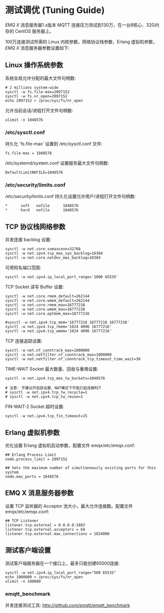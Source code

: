 # 测试调优 (Tuning Guide)

*EMQ X* 消息服务器1.x版本 MQTT 连接压力测试到130万，在一台8核心、32G内存的 CentOS 服务器上。

100万连接测试所需的 Linux 内核参数，网络协议栈参数，Erlang 虚拟机参数， *EMQ X* 消息服务器参数设置如下:

## Linux 操作系统参数

系统全局允许分配的最大文件句柄数:

    # 2 millions system-wide
    sysctl -w fs.file-max=2097152
    sysctl -w fs.nr_open=2097152
    echo 2097152 > /proc/sys/fs/nr_open

允许当前会话/进程打开文件句柄数:

    ulimit -n 1048576

### /etc/sysctl.conf

持久化 'fs.file-max' 设置到 /etc/sysctl.conf 文件:

    fs.file-max = 1048576

/etc/systemd/system.conf 设置服务最大文件句柄数:

    DefaultLimitNOFILE=1048576

### /etc/security/limits.conf

/etc/security/limits.conf 持久化设置允许用户/进程打开文件句柄数:

    *      soft   nofile      1048576
    *      hard   nofile      1048576

## TCP 协议栈网络参数

并发连接 backlog 设置:

    sysctl -w net.core.somaxconn=32768
    sysctl -w net.ipv4.tcp_max_syn_backlog=16384
    sysctl -w net.core.netdev_max_backlog=16384

可用知名端口范围:

    sysctl -w net.ipv4.ip_local_port_range='1000 65535'

TCP Socket 读写 Buffer 设置:

    sysctl -w net.core.rmem_default=262144
    sysctl -w net.core.wmem_default=262144
    sysctl -w net.core.rmem_max=16777216
    sysctl -w net.core.wmem_max=16777216
    sysctl -w net.core.optmem_max=16777216
    
    #sysctl -w net.ipv4.tcp_mem='16777216 16777216 16777216'
    sysctl -w net.ipv4.tcp_rmem='1024 4096 16777216'
    sysctl -w net.ipv4.tcp_wmem='1024 4096 16777216'

TCP 连接追踪设置:

    sysctl -w net.nf_conntrack_max=1000000
    sysctl -w net.netfilter.nf_conntrack_max=1000000
    sysctl -w net.netfilter.nf_conntrack_tcp_timeout_time_wait=30

TIME-WAIT Socket 最大数量、回收与重用设置:

    sysctl -w net.ipv4.tcp_max_tw_buckets=1048576
    
    # 注意: 不建议开启該设置，NAT模式下可能引起连接RST
    # sysctl -w net.ipv4.tcp_tw_recycle=1
    # sysctl -w net.ipv4.tcp_tw_reuse=1

FIN-WAIT-2 Socket 超时设置:

    sysctl -w net.ipv4.tcp_fin_timeout=15

## Erlang 虚拟机参数

优化设置 Erlang 虚拟机启动参数，配置文件 emqx/etc/emqx.conf:

``` sourceCode properties
## Erlang Process Limit
node.process_limit = 2097152

## Sets the maximum number of simultaneously existing ports for this system
node.max_ports = 1048576
```

## EMQ X 消息服务器参数

设置 TCP 监听器的 Acceptor 池大小，最大允许连接数。配置文件 emqx/etc/emqx.conf:

``` sourceCode properties
## TCP Listener
listener.tcp.external = 0.0.0.0:1883
listener.tcp.external.acceptors = 64
listener.tcp.external.max_connections = 1024000
```

## 测试客户端设置

测试客户端服务器在一个接口上，最多只能创建65000连接:

    sysctl -w net.ipv4.ip_local_port_range="500 65535"
    echo 1000000 > /proc/sys/fs/nr_open
    ulimit -n 100000

### emqtt\_benchmark

并发连接测试工具: <http://github.com/emqtt/emqtt_benchmark>
